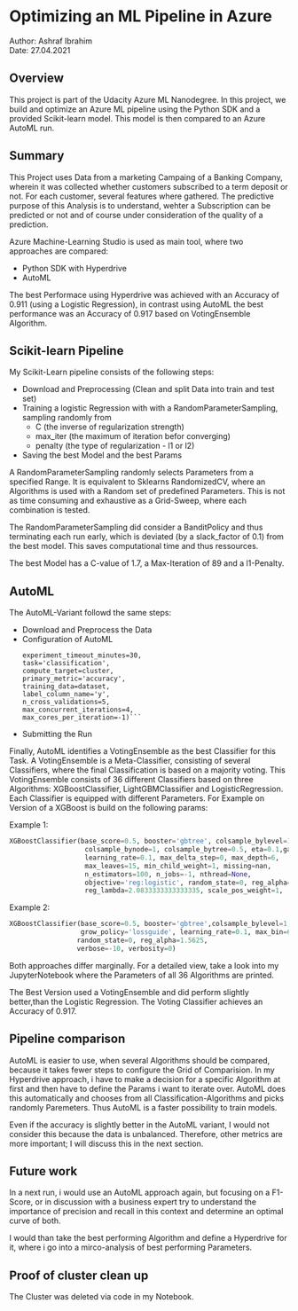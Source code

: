 # Optimizing an ML Pipeline in Azure

Author: Ashraf Ibrahim <br>
Date: 27.04.2021 <br>

## Overview
This project is part of the Udacity Azure ML Nanodegree.
In this project, we build and optimize an Azure ML pipeline using the Python SDK and a provided Scikit-learn model.
This model is then compared to an Azure AutoML run.

## Summary

This Project uses Data from a marketing Campaing of a Banking Company, wherein it was collected whether customers subscribed to a term deposit or not. For each customer, several features where gathered. The predictive purpose of this Analysis is to understand, wehter a Subscription can be predicted or not and of course under consideration of the quality of a prediction. 

Azure Machine-Learning Studio is used as main tool, where two approaches are compared: 
+ Python SDK with Hyperdrive 
+ AutoML 

The best Performace using Hyperdrive was achieved with an Accuracy of 0.911 (using a Logistic Regression), in contrast using AutoML the best performance was an Accuracy of 0.917 based on VotingEnsemble Algorithm. 

## Scikit-learn Pipeline

My Scikit-Learn pipeline consists of the following steps:
+ Download and Preprocessing (Clean and split Data into train and test set)
+ Training a logistic Regression with with a RandomParameterSampling, sampling randomly from
    +  C (the inverse of regularization strength) 
    +  max_iter (the maximum of iteration befor converging)
    +  penalty (the type of regularization - l1 or l2)
+  Saving the best Model and the best Params

A RandomParameterSampling randomly selects Parameters from a specified Range. It is equivalent to Sklearns RandomizedCV, where an Algorithms is used with a Random set of predefined Parameters. This is not as time consuming and exhaustive as a Grid-Sweep, where each combination is tested. 

The RandomParameterSampling did consider a BanditPolicy and thus terminating each run early, which is deviated (by a slack_factor of 0.1) from the best model. This saves computational time and thus ressources. 

The best Model has a C-value of 1.7, a Max-Iteration of 89 and a l1-Penalty.

## AutoML

The AutoML-Variant followd the same steps:

+ Download and Preprocess the Data
+ Configuration of AutoML 
    ```automl_config = AutoMLConfig(
    experiment_timeout_minutes=30,
    task='classification',
    compute_target=cluster,
    primary_metric='accuracy',
    training_data=dataset,
    label_column_name='y',
    n_cross_validations=5,
    max_concurrent_iterations=4,
    max_cores_per_iteration=-1)```
    ```
+ Submitting the Run  

Finally, AutoML identifies a VotingEnsemble as the best Classifier for this Task. A VotingEnsemble is a Meta-Classifier, consisting of several Classifiers, where the final Classification is based on a majority voting. This VotingEnsemble consists of 36 different Classifiers based on three Algorithms: XGBoostClassifier, LightGBMClassifier and LogisticRegression. Each Classifier is equipped with different Parameters. For Example on Version of a XGBoost is build on the following params:

Example 1:
```python 
XGBoostClassifier(base_score=0.5, booster='gbtree', colsample_bylevel=1,
                   colsample_bynode=1, colsample_bytree=0.5, eta=0.1,gamma=0,
                   learning_rate=0.1, max_delta_step=0, max_depth=6,
                   max_leaves=15, min_child_weight=1, missing=nan,
                   n_estimators=100, n_jobs=-1, nthread=None,
                   objective='reg:logistic', random_state=0, reg_alpha=0,
                   reg_lambda=2.0833333333333335, scale_pos_weight=1, 						  seed=None,silent=None, subsample=1, tree_method='auto', 				    verbose=-10,verbosity=0)
```

Example 2: 
```python
XGBoostClassifier(base_score=0.5, booster='gbtree',colsample_bylevel=1, 					colsample_bynode=1,colsample_bytree=0.7, eta=0.05, gamma=1,
                  grow_policy='lossguide', learning_rate=0.1, max_bin=63, 					max_delta_step=0, max_depth=6, max_leaves=0,               				   min_child_weight=1, missing=nan, n_estimators=100,          				   n_jobs=-1, nthread=None, objective='reg:logistic',
                 random_state=0, reg_alpha=1.5625, 									    reg_lambda=1.0416666666666667, scale_pos_weight=1, 						seed=None, silent=None,subsample=0.7, tree_method='hist',
                 verbose=-10, verbosity=0)
```

Both approaches differ marginally. For a detailed view, take a look into my JupyterNotebook where the Parameters of all 36 Algorithms are printed. 

The Best Version used a VotingEnsemble and did perform slightly better,than the Logistic Regression. The Voting Classifier achieves an Accuracy of 0.917. 


## Pipeline comparison

AutoML is easier to use, when several Algorithms should be compared, because it takes fewer steps to configure the Grid of Comparision. In my Hyperdrive approach, i have to make a decision for a specific Algorithm at first and then have to define the Params i want to iterate over. AutoML does this automatically and chooses from all Classification-Algorithms and picks randomly Paremeters. Thus AutoML is a faster possibility to train models. 

Even if the accuracy is slightly better in the AutoML variant, I would not consider this because the data is unbalanced. Therefore, other metrics are more important; I will discuss this in the next section. 


## Future work

In a next run, i would use an AutoML approach again, but focusing on a F1-Score, or in discussion with a business expert try to understand the importance of precision and recall in this context and determine an optimal curve of both. 

I would than take the best performing Algorithm and define a Hyperdrive for it, where i go into a mirco-analysis of best performing Parameters. 

## Proof of cluster clean up

The Cluster was deleted via code in my Notebook. 